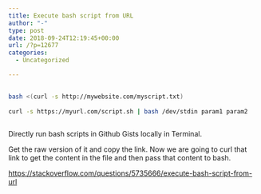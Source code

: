 ```yaml
---
title: Execute bash script from URL
author: "-"
type: post
date: 2018-09-24T12:19:45+00:00
url: /?p=12677
categories:
  - Uncategorized

---
```

```bash
  
bash <(curl -s http://mywebsite.com/myscript.txt)
  
curl -s https://myurl.com/script.sh | bash /dev/stdin param1 param2
  
```

Directly run bash scripts in Github Gists locally in Terminal.

Get the raw version of it and copy the link. Now we are going to curl that link to get the content in the file and then pass that content to bash.
  
https://stackoverflow.com/questions/5735666/execute-bash-script-from-url